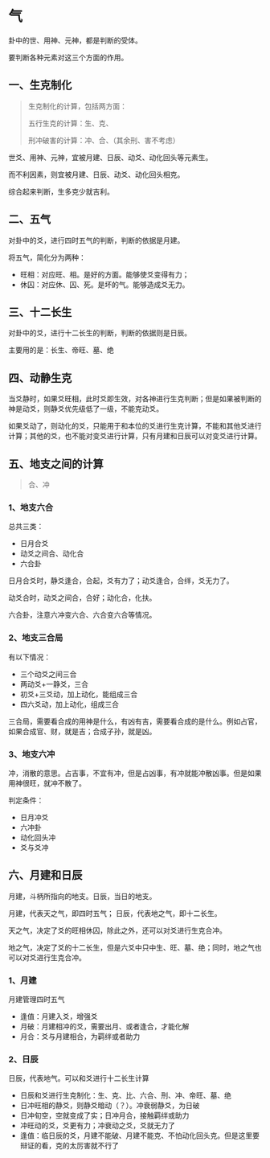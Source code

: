 # 气

卦中的世、用神、元神，都是判断的受体。

要判断各种元素对这三个方面的作用。

## 一、生克制化

> 生克制化的计算，包括两方面：
>
> 五行生克的计算：生、克、
>
> 刑冲破害的计算：冲、合、（其余刑、害不考虑）

世爻、用神、元神，宜被月建、日辰、动爻、动化回头等元素生。

而不利因素，则宜被月建、日辰、动爻、动化回头相克。

综合起来判断，生多克少就吉利。

## 二、五气

对卦中的爻，进行四时五气的判断，判断的依据是月建。

将五气，简化分为两种：

- 旺相：对应旺、相。是好的方面。能够使爻变得有力；
- 休囚：对应休、囚、死。是坏的气。能够造成爻无力。

## 三、十二长生

对卦中的爻，进行十二长生的判断，判断的依据则是日辰。

主要用的是：长生、帝旺、墓、绝

## 四、动静生克

当爻静时，如果爻旺相，此时爻即生效，对各神进行生克判断；但是如果被判断的神是动爻，则静爻优先级低了一级，不能克动爻。

如果爻动了，则动化的爻，只能用于和本位的爻进行生克计算，不能和其他爻进行计算；其他的爻，也不能对变爻进行计算，只有月建和日辰可以对变爻进行计算。

## 五、地支之间的计算

> 合、冲

### 1、地支六合

总共三类：

- 日月合爻
- 动爻之间合、动化合
- 六合卦

日月合爻时，静爻逢合，合起，爻有力了；动爻逢合，合绊，爻无力了。

动爻合时，动爻之间合，合好；动化合，化扶。

六合卦，注意六冲变六合、六合变六合等情况。

### 2、地支三合局

有以下情况：

- 三个动爻之间三合
- 两动爻+一静爻，三合
- 初爻+三爻动，加上动化，能组成三合
- 四六爻动，加上动化，组成三合

三合局，需要看合成的用神是什么，有凶有吉，需要看合成的是什么。例如占官，如果合成官、财，就是吉；合成子孙，就是凶。

### 3、地支六冲

冲，消散的意思。占吉事，不宜有冲，但是占凶事，有冲就能冲散凶事。但是如果用神很旺，就冲不散了。

判定条件：

- 日月冲爻
- 六冲卦
- 动化回头冲
- 爻与爻冲

## 六、月建和日辰

月建，斗柄所指向的地支。日辰，当日的地支。

月建，代表天之气，即四时五气；
日辰，代表地之气，即十二长生。

天之气，决定了爻的旺相休囚，除此之外，还可以对爻进行生克合冲。

地之气，决定了爻的十二长生，但是六爻中只中生、旺、墓、绝；同时，地之气也可以对爻进行生克合冲。

### 1、月建

月建管理四时五气

- 逢值：月建入爻，增强爻
- 月破：月建相冲的爻，需要出月、或者逢合，才能化解
- 月合：爻与月建相合，为羁绊或者助力

### 2、日辰

日辰，代表地气。可以和爻进行十二长生计算

- 日辰和爻进行生克制化：生、克、比、六合、刑、冲、帝旺、墓、绝
- 日冲旺相的静爻，则静爻暗动（？）。冲衰弱静爻，为日破
- 日冲旬空，空就变成了实；日冲月合，接触羁绊或助力
- 冲旺动的爻，爻更有力；冲衰动之爻，爻就无力了
- 逢值：临日辰的爻，月建不能破、月建不能克、不怕动化回头克。但是这里要辩证的看，克的太厉害就不行了
